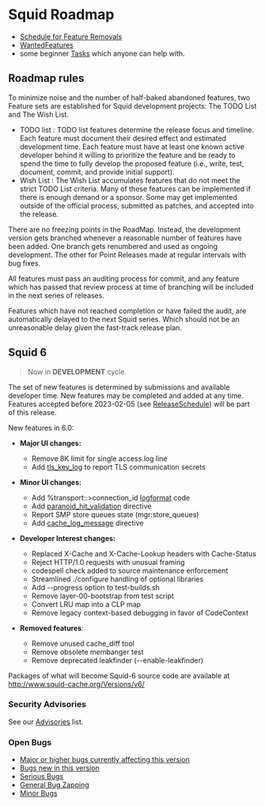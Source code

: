 ---
---
# Squid Roadmap

* [Schedule for Feature Removals](/RoadMap/FeatureRemoval)
* [WantedFeatures](/Categories/WantedFeature)
* some beginner [Tasks](/RoadMap/Tasks) which anyone can help with.

## Roadmap rules

To minimize noise and the number of half-baked abandoned features, two
Feature sets are established for Squid development projects: The TODO
List and The Wish List.

* TODO list
:   TODO list features determine the release focus and timeline. Each
    feature must document their desired effect and estimated development
    time. Each feature must have at least one known active developer
    behind it willing to prioritize the feature and be ready to spend
    the time to fully develop the proposed feature (i.e., write, test,
    document, commit, and provide initial support).
* Wish List
:   The Wish List accumulates features that do not meet the strict TODO
    List criteria. Many of these features can be implemented if there is
    enough demand or a sponsor. Some may get implemented outside of the
    official process, submitted as patches, and accepted into the
    release.

There are no freezing points in the RoadMap. Instead, the development
version gets branched whenever a reasonable number of features have been
added. One branch gets renumbered and used as ongoing development. The
other for Point Releases made at regular intervals with bug fixes.

All features must pass an auditing process for commit, and any feature
which has passed that review process at time of branching will be
included in the next series of releases.

Features which have not reached completion or have failed the audit, are
automatically delayed to the next Squid series. Which should not be an
unreasonable delay given the fast-track release plan.

## Squid 6

> Now in **DEVELOPMENT** cycle.

The set of new features is determined by submissions and available
developer time. New features may be completed and added at any time.
Features accepted before 2023-02-05 (see [ReleaseSchedule](/ReleaseSchedule))
will be part of this release.

New features in 6.0:
- **Major UI changes:**
    - Remove 8K limit for single access.log line
    - Add [tls_key_log](http://www.squid-cache.org/Doc/config/tls_key_log)
        to report TLS communication secrets
- **Minor UI changes:**
    - Add %transport::\>connection_id
    [logformat](http://www.squid-cache.org/Doc/config/logformat) code
    - Add
    [paranoid_hit_validation](http://www.squid-cache.org/Doc/config/paranoid_hit_validation)
    directive
    - Report SMP store queues state (mgr:store_queues)
    - Add
        [cache_log_message](http://www.squid-cache.org/Doc/config/cache_log_message)
        directive
- **Developer Interest changes:**
    - Replaced X-Cache and X-Cache-Lookup headers with Cache-Status
    - Reject HTTP/1.0 requests with unusual framing
    - codespell check added to source maintenance enforcement
    - Streamlined ./configure handling of optional libraries
    - Add --progress option to test-builds.sh
    - Remove layer-00-bootstrap from test script
    - Convert LRU map into a CLP map
    - Remove legacy context-based debugging in favor of CodeContext

- **Removed features**:
    - Remove unused cache_diff tool
    - Remove obsolete membanger test
    - Remove deprecated leakfinder (--enable-leakfinder)

Packages of what will become Squid-6 source code are available at
<http://www.squid-cache.org/Versions/v6/>

### Security Advisories

See our [Advisories](http://www.squid-cache.org/Advisories/) list.

### Open Bugs

* [Major or higher bugs currently affecting this version](http://bugs.squid-cache.org/buglist.cgi?bug_id_type=anyexact&bug_severity=blocker&bug_severity=critical&bug_severity=major&bug_status=UNCONFIRMED&bug_status=NEW&bug_status=ASSIGNED&bug_status=REOPENED&chfieldto=Now&product=Squid&query_format=advanced&columnlist=bug_severity%2Cversion%2Cop_sys%2Cshort_desc&order=version%20DESC%2Cbug_severity%2Cbug_id&o2=equals&v2=unspecified&f1=version&o1=lessthaneq&v1=6)
* [Bugs new in this version](http://bugs.squid-cache.org/buglist.cgi?query_format=advanced&product=Squid&version=6&bug_status=UNCONFIRMED&bug_status=NEW&bug_status=ASSIGNED&bug_status=REOPENED&bug_severity=blocker&bug_severity=critical&bug_severity=major&bug_severity=normal&bug_severity=minor&emailtype1=substring&email1=&emailtype2=substring&email2=&bugidtype=include&columnlist=bug_severity%2Cversion%2Cop_sys%2Cshort_desc&list_id=917&order=version%20DESC%2Cbug_severity%2Cbug_id)
* [Serious Bugs](http://bugs.squid-cache.org/buglist.cgi?query_format=advanced&product=Squid&bug_status=UNCONFIRMED&bug_status=NEW&bug_status=ASSIGNED&bug_status=REOPENED&bug_severity=blocker&bug_severity=critical&bug_severity=major&bugidtype=include&columnlist=bug_severity%2Cversion%2Cop_sys%2Cshort_desc&list_id=917&order=version%20DESC%2Cbug_severity%2Cbug_id)
* [General Bug Zapping](http://bugs.squid-cache.org/buglist.cgi?query_format=advanced&product=Squid&bug_status=UNCONFIRMED&bug_status=NEW&bug_status=ASSIGNED&bug_status=REOPENED&bug_severity=major&bug_severity=normal&bugidtype=include&columnlist=bug_severity%2Cversion%2Cop_sys%2Cshort_desc&list_id=917&order=version%20DESC%2Cbug_severity%2Cbug_id)
* [Minor Bugs](http://bugs.squid-cache.org/buglist.cgi?query_format=advanced&product=Squid&bug_status=UNCONFIRMED&bug_status=NEW&bug_status=ASSIGNED&bug_status=REOPENED&bug_severity=minor&bug_severity=trivial&bugidtype=include&columnlist=bug_severity%2Cversion%2Cop_sys%2Cshort_desc&list_id=917&order=version%20DESC%2Cbug_severity%2Cbug_id)
